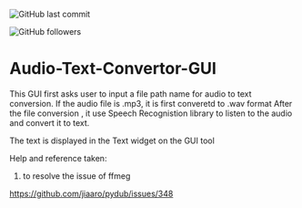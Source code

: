 


![GitHub last commit](https://img.shields.io/github/last-commit/surbhiagrawal22/Audio2TextConvertorGUI?style=plastic)

![GitHub followers](https://img.shields.io/github/followers/surbhiagrawal22?style=plastic)

# Audio-Text-Convertor-GUI

This GUI first asks user to input a file path name for audio to text conversion.
If the audio file is .mp3, it is first converetd to .wav format
After the file conversion , it use Speech Recognistion library to listen to the audio and convert it to text.

The text is displayed in the Text widget on the GUI tool


Help and reference taken:

1) to resolve the issue of ffmeg

https://github.com/jiaaro/pydub/issues/348
